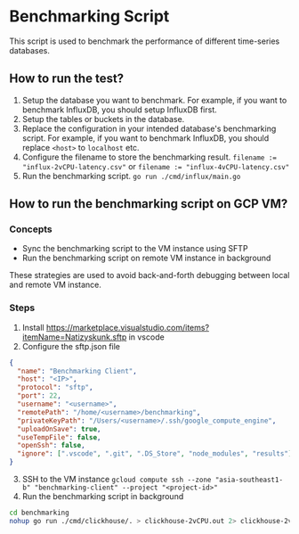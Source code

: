 # Benchmarking Script

This script is used to benchmark the performance of different time-series databases.

## How to run the test?

1. Setup the database you want to benchmark. For example, if you want to benchmark InfluxDB, you should setup InfluxDB first.
2. Setup the tables or buckets in the database.
3. Replace the configuration in your intended database's benchmarking script. For example, if you want to benchmark InfluxDB, you should replace `<host>` to `localhost` etc.
4. Configure the filename to store the benchmarking result. `filename := "influx-2vCPU-latency.csv"` or `filename := "influx-4vCPU-latency.csv"`
5. Run the benchmarking script. `go run ./cmd/influx/main.go`

## How to run the benchmarking script on GCP VM?

### Concepts

- Sync the benchmarking script to the VM instance using SFTP
- Run the benchmarking script on remote VM instance in background

These strategies are used to avoid back-and-forth debugging between local and remote VM instance.

### Steps

1. Install https://marketplace.visualstudio.com/items?itemName=Natizyskunk.sftp in vscode
2. Configure the sftp.json file

```json
{
  "name": "Benchmarking Client",
  "host": "<IP>",
  "protocol": "sftp",
  "port": 22,
  "username": "<username>",
  "remotePath": "/home/<username>/benchmarking",
  "privateKeyPath": "/Users/<username>/.ssh/google_compute_engine",
  "uploadOnSave": true,
  "useTempFile": false,
  "openSsh": false,
  "ignore": [".vscode", ".git", ".DS_Store", "node_modules", "results"]
}
```

3. SSH to the VM instance `gcloud compute ssh --zone "asia-southeast1-b" "benchmarking-client" --project "<project-id>"`
4. Run the benchmarking script in background

```bash
cd benchmarking
nohup go run ./cmd/clickhouse/. > clickhouse-2vCPU.out 2> clickhouse-2vCPU.err < /dev/null &
```
